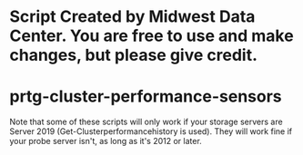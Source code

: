 
# Script Created by Midwest Data Center. You are free to use and make changes, but please give credit.

# prtg-cluster-performance-sensors
 
Note that some of these scripts will only work if your storage servers are Server 2019 (Get-Clusterperformancehistory is used). They will work fine if your probe server isn't, as long as it's 2012 or later.
